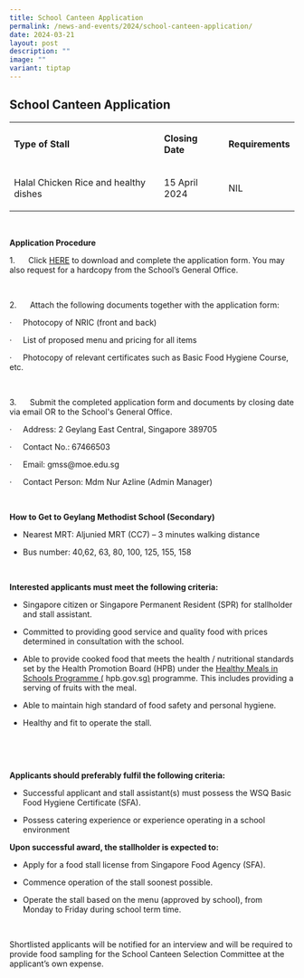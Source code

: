 ```yaml
---
title: School Canteen Application
permalink: /news-and-events/2024/school-canteen-application/
date: 2024-03-21
layout: post
description: ""
image: ""
variant: tiptap
---
```

<h2><strong>School Canteen Application</strong></h2>
<p></p>
<table>
<tbody>
<tr>
<td rowspan="1" colspan="1">
<p><strong>Type of Stall</strong>
</p>
</td>
<td rowspan="1" colspan="1">
<p><strong>Closing Date</strong>
</p>
</td>
<td rowspan="1" colspan="1">
<p><strong>Requirements</strong>
</p>
</td>
</tr>
<tr>
<td rowspan="1" colspan="1">
<p>Halal Chicken Rice and healthy dishes</p>
</td>
<td rowspan="1" colspan="1">
<p>15 April 2024</p>
</td>
<td rowspan="1" colspan="1">
<p>NIL</p>
</td>
</tr>
</tbody>
</table>
<p>&nbsp;</p>
<p><strong>Application Procedure</strong>
</p>
<p>1.&nbsp;&nbsp;&nbsp;&nbsp;&nbsp; Click <a href="/files/2024/FormBF7_Canteen_Form.pdf" rel="noopener noreferrer nofollow" target="_blank">HERE</a>&nbsp;to download and
complete the application form. You may also request for a hardcopy from
the School’s General Office.</p>
<p>&nbsp;</p>
<p>2.&nbsp;&nbsp;&nbsp;&nbsp;&nbsp; Attach the following documents together
with the application form:</p>
<p>·&nbsp;&nbsp;&nbsp;&nbsp; Photocopy of NRIC (front and back)</p>
<p>·&nbsp;&nbsp;&nbsp;&nbsp; List of proposed menu and pricing for all items</p>
<p>·&nbsp;&nbsp;&nbsp;&nbsp; Photocopy of relevant certificates such as Basic
Food Hygiene Course, etc.</p>
<p>&nbsp;</p>
<p>3.&nbsp;&nbsp;&nbsp;&nbsp;&nbsp; Submit the completed application form
and documents by closing date via email OR to the School's General Office.</p>
<p>·&nbsp;&nbsp;&nbsp;&nbsp; Address: 2 Geylang East Central, Singapore 389705</p>
<p>·&nbsp;&nbsp;&nbsp;&nbsp; Contact No.:<strong>&nbsp;</strong>67466503</p>
<p>·&nbsp;&nbsp;&nbsp;&nbsp; Email:&nbsp;<a rel="noopener noreferrer nofollow" target="_blank">gmss@moe.edu.sg</a> &nbsp;</p>
<p>·&nbsp;&nbsp;&nbsp;&nbsp; Contact Person: Mdm Nur Azline (Admin Manager)</p>
<p><strong>&nbsp;</strong>
</p>
<p><strong>How to Get to Geylang Methodist School (Secondary)</strong>
</p>
<ul data-tight="true" class="tight">
<li>
<p>Nearest MRT: Aljunied MRT (CC7) – 3 minutes walking distance</p>
</li>
<li>
<p>Bus number: 40,62, 63, 80, 100, 125, 155, 158</p>
</li>
</ul>
<p><strong>&nbsp;</strong>
</p>
<p><strong>Interested applicants must meet the following criteria:</strong>
</p>
<ul data-tight="true" class="tight">
<li>
<p>Singapore citizen or Singapore Permanent Resident (SPR) for stallholder
and stall assistant.</p>
</li>
<li>
<p>Committed to providing good service and quality food with prices determined
in consultation with the school.</p>
</li>
<li>
<p>Able to provide cooked food that meets the health / nutritional standards
set by the Health Promotion Board (HPB) under the <a href="https://www.hpb.gov.sg/schools/school-programmes/healthy-meals-in-schools-programme" rel="noopener noreferrer nofollow" target="_blank">Healthy Meals in Schools Programme (</a> 
<a rel="noopener noreferrer nofollow" target="_blank">hpb.gov.sg</a><a href="https://www.hpb.gov.sg/schools/school-programmes/healthy-meals-in-schools-programme" rel="noopener noreferrer nofollow" target="_blank">)</a> programme.
This includes providing a serving of fruits with the meal.</p>
</li>
<li>
<p>Able to maintain high standard of food safety and personal hygiene.</p>
</li>
<li>
<p>Healthy and fit to operate the stall.</p>
</li>
</ul>
<p><strong>&nbsp;</strong>
</p>
<p><strong>&nbsp;</strong>
</p>
<p><strong>Applicants should preferably fulfil the following criteria:</strong>
</p>
<ul data-tight="true" class="tight">
<li>
<p>Successful applicant and stall assistant(s) must possess the WSQ Basic
Food Hygiene Certificate (SFA).</p>
</li>
<li>
<p>Possess catering experience or experience operating in a school environment</p>
</li>
</ul>
<p><strong>Upon successful award, the stallholder is expected to:</strong>
</p>
<ul data-tight="true" class="tight">
<li>
<p>Apply for a food stall license from Singapore Food Agency (SFA).</p>
</li>
<li>
<p>Commence operation of the stall soonest possible.</p>
</li>
<li>
<p>Operate the stall based on the menu (approved by school), from Monday
to Friday during school term time.</p>
</li>
</ul>
<p>&nbsp;</p>
<p>Shortlisted applicants will be notified for an interview and will be required
to provide food sampling for the School Canteen Selection Committee at
the applicant’s own expense.</p>